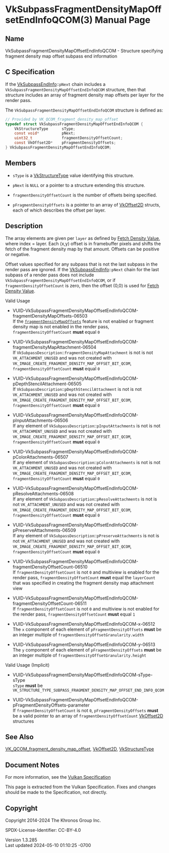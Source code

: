 # VkSubpassFragmentDensityMapOffsetEndInfoQCOM(3) Manual Page

## Name

VkSubpassFragmentDensityMapOffsetEndInfoQCOM - Structure specifying
fragment density map offset subpass end information



## <a href="#_c_specification" class="anchor"></a>C Specification

If the [VkSubpassEndInfo](https://registry.khronos.org/vulkan/specs/1.3-extensions/man/html/VkSubpassEndInfo.html)::`pNext` chain includes
a `VkSubpassFragmentDensityMapOffsetEndInfoQCOM` structure, then that
structure includes an array of fragment density map offsets per layer
for the render pass.

The `VkSubpassFragmentDensityMapOffsetEndInfoQCOM` structure is defined
as:

``` c
// Provided by VK_QCOM_fragment_density_map_offset
typedef struct VkSubpassFragmentDensityMapOffsetEndInfoQCOM {
    VkStructureType      sType;
    const void*          pNext;
    uint32_t             fragmentDensityOffsetCount;
    const VkOffset2D*    pFragmentDensityOffsets;
} VkSubpassFragmentDensityMapOffsetEndInfoQCOM;
```

## <a href="#_members" class="anchor"></a>Members

- `sType` is a [VkStructureType](https://registry.khronos.org/vulkan/specs/1.3-extensions/man/html/VkStructureType.html) value identifying
  this structure.

- `pNext` is `NULL` or a pointer to a structure extending this
  structure.

- `fragmentDensityOffsetCount` is the number of offsets being specified.

- `pFragmentDensityOffsets` is a pointer to an array of
  [VkOffset2D](https://registry.khronos.org/vulkan/specs/1.3-extensions/man/html/VkOffset2D.html) structs, each of which describes the
  offset per layer.

## <a href="#_description" class="anchor"></a>Description

The array elements are given per `layer` as defined by <a
href="https://registry.khronos.org/vulkan/specs/1.3-extensions/html/vkspec.html#fragmentdensitymap-fetch-density-value"
target="_blank" rel="noopener">Fetch Density Value</a>, where index =
layer. Each (x,y) offset is in framebuffer pixels and shifts the fetch
of the fragment density map by that amount. Offsets can be positive or
negative.

Offset values specified for any subpass that is not the last subpass in
the render pass are ignored. If the
[VkSubpassEndInfo](https://registry.khronos.org/vulkan/specs/1.3-extensions/man/html/VkSubpassEndInfo.html)::`pNext` chain for the last
subpass of a render pass does not include
`VkSubpassFragmentDensityMapOffsetEndInfoQCOM`, or if
`fragmentDensityOffsetCount` is zero, then the offset (0,0) is used for
<a
href="https://registry.khronos.org/vulkan/specs/1.3-extensions/html/vkspec.html#fragmentdensitymap-fetch-density-value"
target="_blank" rel="noopener">Fetch Density Value</a>.

Valid Usage

- <a
  href="#VUID-VkSubpassFragmentDensityMapOffsetEndInfoQCOM-fragmentDensityMapOffsets-06503"
  id="VUID-VkSubpassFragmentDensityMapOffsetEndInfoQCOM-fragmentDensityMapOffsets-06503"></a>
  VUID-VkSubpassFragmentDensityMapOffsetEndInfoQCOM-fragmentDensityMapOffsets-06503  
  If the <a
  href="https://registry.khronos.org/vulkan/specs/1.3-extensions/html/vkspec.html#features-fragmentDensityMapOffsets"
  target="_blank"
  rel="noopener"><code>fragmentDensityMapOffsets</code></a> feature is
  not enabled or fragment density map is not enabled in the render pass,
  `fragmentDensityOffsetCount` **must** equal `0`

- <a
  href="#VUID-VkSubpassFragmentDensityMapOffsetEndInfoQCOM-fragmentDensityMapAttachment-06504"
  id="VUID-VkSubpassFragmentDensityMapOffsetEndInfoQCOM-fragmentDensityMapAttachment-06504"></a>
  VUID-VkSubpassFragmentDensityMapOffsetEndInfoQCOM-fragmentDensityMapAttachment-06504  
  If `VkSubpassDescription`::`fragmentDensityMapAttachment` is not is
  not `VK_ATTACHMENT_UNUSED` and was not created with
  `VK_IMAGE_CREATE_FRAGMENT_DENSITY_MAP_OFFSET_BIT_QCOM`,
  `fragmentDensityOffsetCount` **must** equal `0`

- <a
  href="#VUID-VkSubpassFragmentDensityMapOffsetEndInfoQCOM-pDepthStencilAttachment-06505"
  id="VUID-VkSubpassFragmentDensityMapOffsetEndInfoQCOM-pDepthStencilAttachment-06505"></a>
  VUID-VkSubpassFragmentDensityMapOffsetEndInfoQCOM-pDepthStencilAttachment-06505  
  If `VkSubpassDescription`::`pDepthStencilAttachment` is not is not
  `VK_ATTACHMENT_UNUSED` and was not created with
  `VK_IMAGE_CREATE_FRAGMENT_DENSITY_MAP_OFFSET_BIT_QCOM`,
  `fragmentDensityOffsetCount` **must** equal `0`

- <a
  href="#VUID-VkSubpassFragmentDensityMapOffsetEndInfoQCOM-pInputAttachments-06506"
  id="VUID-VkSubpassFragmentDensityMapOffsetEndInfoQCOM-pInputAttachments-06506"></a>
  VUID-VkSubpassFragmentDensityMapOffsetEndInfoQCOM-pInputAttachments-06506  
  If any element of `VkSubpassDescription`::`pInputAttachments` is not
  is not `VK_ATTACHMENT_UNUSED` and was not created with
  `VK_IMAGE_CREATE_FRAGMENT_DENSITY_MAP_OFFSET_BIT_QCOM`,
  `fragmentDensityOffsetCount` **must** equal `0`

- <a
  href="#VUID-VkSubpassFragmentDensityMapOffsetEndInfoQCOM-pColorAttachments-06507"
  id="VUID-VkSubpassFragmentDensityMapOffsetEndInfoQCOM-pColorAttachments-06507"></a>
  VUID-VkSubpassFragmentDensityMapOffsetEndInfoQCOM-pColorAttachments-06507  
  If any element of `VkSubpassDescription`::`pColorAttachments` is not
  is not `VK_ATTACHMENT_UNUSED` and was not created with
  `VK_IMAGE_CREATE_FRAGMENT_DENSITY_MAP_OFFSET_BIT_QCOM`,
  `fragmentDensityOffsetCount` **must** equal `0`

- <a
  href="#VUID-VkSubpassFragmentDensityMapOffsetEndInfoQCOM-pResolveAttachments-06508"
  id="VUID-VkSubpassFragmentDensityMapOffsetEndInfoQCOM-pResolveAttachments-06508"></a>
  VUID-VkSubpassFragmentDensityMapOffsetEndInfoQCOM-pResolveAttachments-06508  
  If any element of `VkSubpassDescription`::`pResolveAttachments` is not
  is not `VK_ATTACHMENT_UNUSED` and was not created with
  `VK_IMAGE_CREATE_FRAGMENT_DENSITY_MAP_OFFSET_BIT_QCOM`,
  `fragmentDensityOffsetCount` **must** equal `0`

- <a
  href="#VUID-VkSubpassFragmentDensityMapOffsetEndInfoQCOM-pPreserveAttachments-06509"
  id="VUID-VkSubpassFragmentDensityMapOffsetEndInfoQCOM-pPreserveAttachments-06509"></a>
  VUID-VkSubpassFragmentDensityMapOffsetEndInfoQCOM-pPreserveAttachments-06509  
  If any element of `VkSubpassDescription`::`pPreserveAttachments` is
  not is not `VK_ATTACHMENT_UNUSED` and was not created with
  `VK_IMAGE_CREATE_FRAGMENT_DENSITY_MAP_OFFSET_BIT_QCOM`,
  `fragmentDensityOffsetCount` **must** equal `0`

- <a
  href="#VUID-VkSubpassFragmentDensityMapOffsetEndInfoQCOM-fragmentDensityOffsetCount-06510"
  id="VUID-VkSubpassFragmentDensityMapOffsetEndInfoQCOM-fragmentDensityOffsetCount-06510"></a>
  VUID-VkSubpassFragmentDensityMapOffsetEndInfoQCOM-fragmentDensityOffsetCount-06510  
  If `fragmentDensityOffsetCount` is not `0` and multiview is enabled
  for the render pass, `fragmentDensityOffsetCount` **must** equal the
  `layerCount` that was specified in creating the fragment density map
  attachment view

- <a
  href="#VUID-VkSubpassFragmentDensityMapOffsetEndInfoQCOM-fragmentDensityOffsetCount-06511"
  id="VUID-VkSubpassFragmentDensityMapOffsetEndInfoQCOM-fragmentDensityOffsetCount-06511"></a>
  VUID-VkSubpassFragmentDensityMapOffsetEndInfoQCOM-fragmentDensityOffsetCount-06511  
  If `fragmentDensityOffsetCount` is not `0` and multiview is not
  enabled for the render pass, `fragmentDensityOffsetCount` **must**
  equal `1`

- <a href="#VUID-VkSubpassFragmentDensityMapOffsetEndInfoQCOM-x-06512"
  id="VUID-VkSubpassFragmentDensityMapOffsetEndInfoQCOM-x-06512"></a>
  VUID-VkSubpassFragmentDensityMapOffsetEndInfoQCOM-x-06512  
  The `x` component of each element of `pFragmentDensityOffsets`
  **must** be an integer multiple of
  `fragmentDensityOffsetGranularity.width`

- <a href="#VUID-VkSubpassFragmentDensityMapOffsetEndInfoQCOM-y-06513"
  id="VUID-VkSubpassFragmentDensityMapOffsetEndInfoQCOM-y-06513"></a>
  VUID-VkSubpassFragmentDensityMapOffsetEndInfoQCOM-y-06513  
  The `y` component of each element of `pFragmentDensityOffsets`
  **must** be an integer multiple of
  `fragmentDensityOffsetGranularity.height`

Valid Usage (Implicit)

- <a href="#VUID-VkSubpassFragmentDensityMapOffsetEndInfoQCOM-sType-sType"
  id="VUID-VkSubpassFragmentDensityMapOffsetEndInfoQCOM-sType-sType"></a>
  VUID-VkSubpassFragmentDensityMapOffsetEndInfoQCOM-sType-sType  
  `sType` **must** be
  `VK_STRUCTURE_TYPE_SUBPASS_FRAGMENT_DENSITY_MAP_OFFSET_END_INFO_QCOM`

- <a
  href="#VUID-VkSubpassFragmentDensityMapOffsetEndInfoQCOM-pFragmentDensityOffsets-parameter"
  id="VUID-VkSubpassFragmentDensityMapOffsetEndInfoQCOM-pFragmentDensityOffsets-parameter"></a>
  VUID-VkSubpassFragmentDensityMapOffsetEndInfoQCOM-pFragmentDensityOffsets-parameter  
  If `fragmentDensityOffsetCount` is not `0`, `pFragmentDensityOffsets`
  **must** be a valid pointer to an array of
  `fragmentDensityOffsetCount` [VkOffset2D](https://registry.khronos.org/vulkan/specs/1.3-extensions/man/html/VkOffset2D.html) structures

## <a href="#_see_also" class="anchor"></a>See Also

[VK_QCOM_fragment_density_map_offset](https://registry.khronos.org/vulkan/specs/1.3-extensions/man/html/VK_QCOM_fragment_density_map_offset.html),
[VkOffset2D](https://registry.khronos.org/vulkan/specs/1.3-extensions/man/html/VkOffset2D.html), [VkStructureType](https://registry.khronos.org/vulkan/specs/1.3-extensions/man/html/VkStructureType.html)

## <a href="#_document_notes" class="anchor"></a>Document Notes

For more information, see the <a
href="https://registry.khronos.org/vulkan/specs/1.3-extensions/html/vkspec.html#VkSubpassFragmentDensityMapOffsetEndInfoQCOM"
target="_blank" rel="noopener">Vulkan Specification</a>

This page is extracted from the Vulkan Specification. Fixes and changes
should be made to the Specification, not directly.

## <a href="#_copyright" class="anchor"></a>Copyright

Copyright 2014-2024 The Khronos Group Inc.

SPDX-License-Identifier: CC-BY-4.0

Version 1.3.285  
Last updated 2024-05-10 01:10:25 -0700
